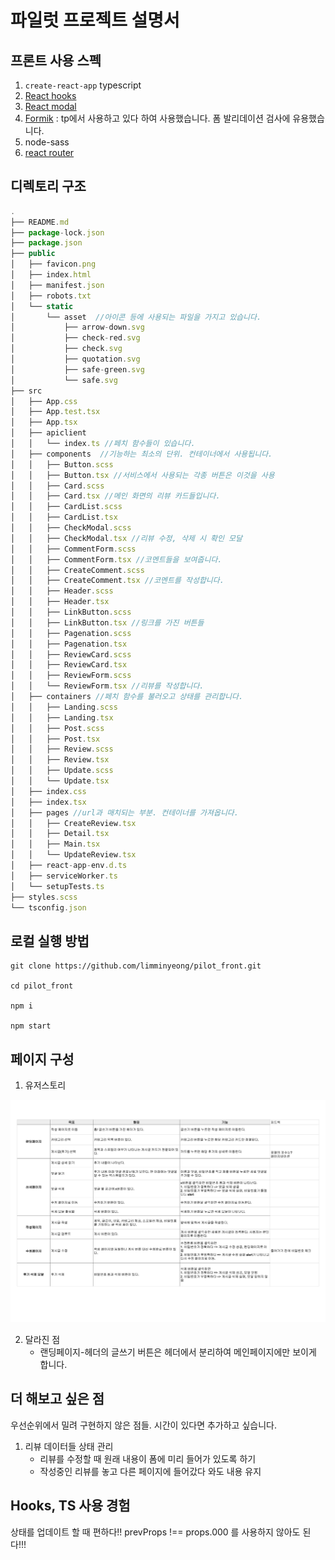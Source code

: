 # 파일럿 프로젝트 설명서
## 프론트 사용 스펙

1. `create-react-app` typescript
2. [React hooks](https://ko.reactjs.org/docs/hooks-overview.html)
3. [React modal](http://reactcommunity.org/react-modal/)
4. [Formik](https://jaredpalmer.com/formik/) : tp에서 사용하고 있다 하여 사용했습니다. 폼 발리데이션 검사에 유용했습니다. 
5. node-sass
6. [react router](https://github.com/ReactTraining/react-router#readme)

## 디렉토리 구조

```javascript
.
├── README.md
├── package-lock.json
├── package.json
├── public
│   ├── favicon.png
│   ├── index.html
│   ├── manifest.json
│   ├── robots.txt
│   └── static
│       └── asset  //아이콘 등에 사용되는 파일을 가지고 있습니다.
│           ├── arrow-down.svg
│           ├── check-red.svg
│           ├── check.svg
│           ├── quotation.svg
│           ├── safe-green.svg
│           └── safe.svg
├── src
│   ├── App.css
│   ├── App.test.tsx
│   ├── App.tsx
│   ├── apiclient
│   │   └── index.ts //페치 함수들이 있습니다.
│   ├── components  //기능하는 최소의 단위. 컨테이너에서 사용됩니다.
│   │   ├── Button.scss
│   │   ├── Button.tsx //서비스에서 사용되는 각종 버튼은 이것을 사용
│   │   ├── Card.scss
│   │   ├── Card.tsx //메인 화면의 리뷰 카드들입니다.
│   │   ├── CardList.scss
│   │   ├── CardList.tsx
│   │   ├── CheckModal.scss
│   │   ├── CheckModal.tsx //리뷰 수정, 삭제 시 확인 모달
│   │   ├── CommentForm.scss
│   │   ├── CommentForm.tsx //코멘트들을 보여줍니다.
│   │   ├── CreateComment.scss
│   │   ├── CreateComment.tsx //코멘트를 작성합니다.
│   │   ├── Header.scss
│   │   ├── Header.tsx
│   │   ├── LinkButton.scss
│   │   ├── LinkButton.tsx //링크를 가진 버튼들
│   │   ├── Pagenation.scss
│   │   ├── Pagenation.tsx
│   │   ├── ReviewCard.scss
│   │   ├── ReviewCard.tsx
│   │   ├── ReviewForm.scss
│   │   └── ReviewForm.tsx //리뷰를 작성합니다.
│   ├── containers //페치 함수를 불러오고 상태를 관리합니다.
│   │   ├── Landing.scss
│   │   ├── Landing.tsx
│   │   ├── Post.scss
│   │   ├── Post.tsx
│   │   ├── Review.scss
│   │   ├── Review.tsx
│   │   ├── Update.scss
│   │   └── Update.tsx
│   ├── index.css
│   ├── index.tsx
│   ├── pages //url과 매치되는 부분. 컨테이너를 가져옵니다.
│   │   ├── CreateReview.tsx
│   │   ├── Detail.tsx
│   │   ├── Main.tsx
│   │   └── UpdateReview.tsx
│   ├── react-app-env.d.ts
│   ├── serviceWorker.ts
│   └── setupTests.ts
├── styles.scss
└── tsconfig.json

```


## 로컬 실행 방법
```
git clone https://github.com/limminyeong/pilot_front.git

cd pilot_front

npm i

npm start
```

## 페이지 구성

1. 유저스토리

<img src="public/static/asset/userstory.jpg" alt="유저스토리"/>

2. 달라진 점
    * 랜딩페이지-헤더의 글쓰기 버튼은 헤더에서 분리하여 메인페이지에만 보이게 합니다. 

## 더 해보고 싶은 점

우선순위에서 밀려 구현하지 않은 점들. 시간이 있다면 추가하고 싶습니다.

1. 리뷰 데이터들 상태 관리
    * 리뷰를 수정할 때 원래 내용이 폼에 미리 들어가 있도록 하기
    * 작성중인 리뷰를 놓고 다른 페이지에 들어갔다 와도 내용 유지


## Hooks, TS 사용 경험

상태를 업데이트 할 때 편하다!!
prevProps !== props.000 를 사용하지 않아도 된다!!!